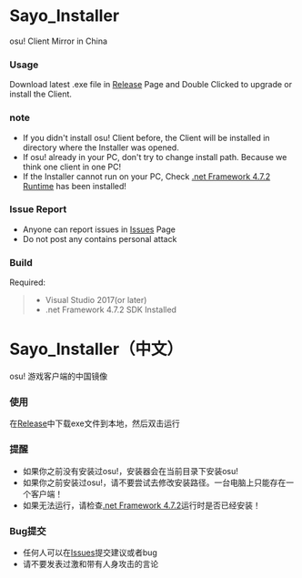 # Sayo_Installer
osu! Client Mirror in China

### Usage
Download latest .exe file in [Release](https://github.com/ChingCdesu/Sayo_Installer/releases) Page and Double Clicked to upgrade or install the Client.

### note
* If you didn't install osu! Client before, the Client will be installed in directory where the Installer was opened.
* If osu! already in your PC, don't try to change install path. Because we think one client in one PC!
* If the Installer cannot run on your PC, Check [.net Framework 4.7.2 Runtime](https://dotnet.microsoft.com/download/dotnet-framework/thank-you/net472-chs) has been installed!

### Issue Report
* Anyone can report issues in [Issues](https://github.com/ChingCdesu/Sayo_Installer/issues) Page
* Do not post any contains personal attack

### Build
Required:
> * Visual Studio 2017(or later)
> * .net Framework 4.7.2 SDK Installed

# Sayo_Installer（中文）
osu! 游戏客户端的中国镜像

### 使用
在[Release](https://github.com/ChingCdesu/Sayo_Installer/releases)中下载exe文件到本地，然后双击运行

### 提醒
* 如果你之前没有安装过osu!，安装器会在当前目录下安装osu!
* 如果你之前安装过osu!，请不要尝试去修改安装路径。一台电脑上只能存在一个客户端！
* 如果无法运行，请检查[.net Framework 4.7.2](https://dotnet.microsoft.com/download/dotnet-framework/thank-you/net472-chs)运行时是否已经安装！

### Bug提交
* 任何人可以在[Issues](https://github.com/ChingCdesu/Sayo_Installer/issues)提交建议或者bug
* 请不要发表过激和带有人身攻击的言论

